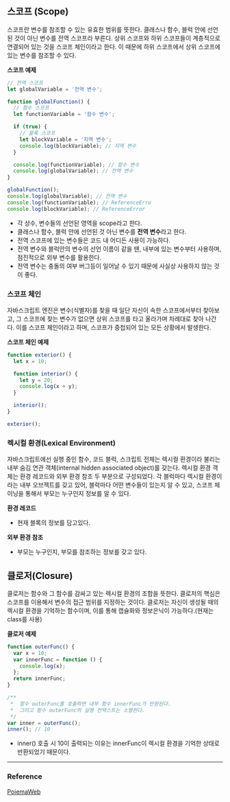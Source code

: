 ## 스코프 (Scope)

스코프란 변수를 참조할 수 있는 유효한 범위를 뜻한다. 클래스나 함수, 블럭 안에 선언된 것이 아닌 변수를 전역 스코프라 부른다. 상위 스코프와 하위 스코프들이 계층적으로 연결되어 있는 것을 스코프 체인이라고 한다. 이 때문에 하위 스코프에서 상위 스코프에 있는 변수를 참조할 수 있다.

**스코프 예제**

```jsx
// 전역 스코프
let globalVariable = '전역 변수';

function globalFunction() {
  // 함수 스코프
  let functionVariable = '함수 변수';

  if (true) {
    // 블록 스코프
    let blockVariable = '지역 변수';
    console.log(blockVariable); // 지역 변수
  }

  console.log(functionVariable); // 함수 변수
  console.log(globalVariable); // 전역 변수
}

globalFunction();
console.log(globalVariable); // 전역 변수
console.log(functionVariable); // ReferenceErro
console.log(blockVariable); // ReferenceError
```

- 각 상수, 변수들의 선언된 영역을 scope라고 한다.
- 클래스나 함수, 블럭 안에 선언된 것 아닌 변수를 **전역 변수**라고 한다.
- 전역 스코프에 있는 변수들은 코드 내 어디든 사용이 가능하다.
- 전역 변수와 블럭안의 변수의 선언 이름이 같을 땐, 내부에 있는 변수부터 사용하며, 점진적으로 외부 변수를 활용한다.
- 전역 변수는 충돌의 여부 버그등이 일어날 수 있기 때문에 사실상 사용하지 않는 것이 좋다.

### 스코프 체인

자바스크립트 엔진은 변수(식별자)를 찾을 때 일단 자신이 속한 스코프에서부터 찾아보고, 그 스코프에 찾는 변수가 없으면 상위 스코프를 타고 올라가며 차례대로 찾아 나간다. 이를 스코프 체인이라고 하며, 스코프가 중첩되어 있는 모든 상황에서 발생한다.

**스코프 체인 예제**

```jsx
function exterior() {
  let x = 10;

  function interior() {
    let y = 20;
    console.log(x + y);
  }

  interior();
}

exterior();
```

### 렉시컬 환경(Lexical Environment)

자바스크립트에선 실행 중인 함수, 코드 블럭, 스크립트 전체는 렉시컬 환경이라 불리는 내부 숨김 연관 객체(internal hidden associated object)를 갖는다. 렉시컬 환경 객체는 환경 레코드와 외부 환경 참조 두 부분으로 구성되었다. 각 블럭마다 렉시컬 환경이라는 내부 오브젝트를 갖고 있어, 블럭마다 어떤 변수들이 있는지 알 수 있고, 스코프 체이닝을 통해서 부모는 누구인지 정보를 알 수 있다.

**환경 레코드**

- 현재 블록의 정보를 담고있다.

**외부 환경 참조**

- 부모는 누구인지, 부모를 참조하는 정보를 갖고 있다.

## 클로저(Closure)

클로저는 함수와 그 함수를 감싸고 있는 렉시컬 환경의 조합을 뜻한다. 클로저의 핵심은 스코프를 이용해서 변수의 접근 범위를 지정하는 것이다. 클로저는 자신이 생성될 때의 렉시컬 환경을 기억하는 함수이며, 이를 통해 캡슐화와 정보은닉이 가능하다.(현재는 class를 사용)

**클로저 예제**

```jsx
function outerFunc() {
  var x = 10;
  var innerFunc = function () {
    console.log(x);
  };
  return innerFunc;
}

/**
 *  함수 outerFunc를 호출하면 내부 함수 innerFunc가 반환된다.
 *  그리고 함수 outerFunc의 실행 컨텍스트는 소멸한다.
 */
var inner = outerFunc();
inner(); // 10
```

- inner() 호출 시 10이 출력되는 이유는 innerFunc이 렉시컬 환경을 기억한 상태로 반환되었기 때문이다.

---

### Reference

[PoiemaWeb](https://poiemaweb.com/js-closure)

